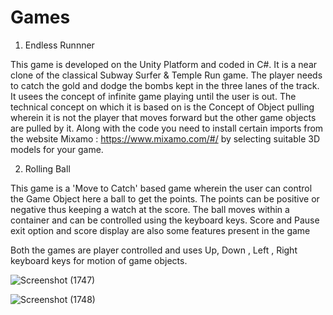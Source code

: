 # Games

1. Endless Runnner

This game is developed on the Unity Platform and coded in C#. It is a near clone of the classical Subway Surfer & Temple Run game. The player needs to catch the gold and dodge the bombs kept in the three lanes of the track. It usees the concept of infinite game playing until the user is out. The technical concept on which it is based on is the Concept of Object pulling wherein it is not the player that moves forward but the other game objects are pulled by it. Along with the code you need to install certain imports from the website Mixamo : https://www.mixamo.com/#/ by selecting suitable 3D models for your game.

2. Rolling Ball

This game is a 'Move to Catch' based game wherein the user can control the Game Object here a ball to get the points. The points can be positive or negative thus keeping a watch at the score. The ball moves within a container and can be controlled using the keyboard keys. Score and Pause exit option and score display are also some features present in the game


Both the games are player controlled and uses Up, Down , Left , Right keyboard keys for motion of game objects.


![Screenshot (1747)](https://user-images.githubusercontent.com/86222578/221397384-87be5f31-0b2b-421e-bd43-ef67f416f8e6.png)


![Screenshot (1748)](https://user-images.githubusercontent.com/86222578/221397400-b186c805-c7c9-4138-8c08-2d96eef64f0a.png)
